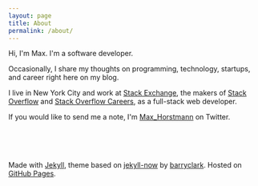 ```yaml
---
layout: page
title: About
permalink: /about/
---
```


Hi, I'm Max. I'm a software developer.

Occasionally, I share my thoughts on programming, technology, startups, and career right here on my blog.

I live in New York City and work at [Stack Exchange](http://www.stackexchange.com), the makers of [Stack Overflow](http://www.stackoverflow.com) and [Stack Overflow Careers](http://careers.stackoverflow.com), as a full-stack web developer.

If you would like to send me a note, I'm [Max_Horstmann](https://twitter.com/Max_Horstmann) on Twitter.


<br><br><br>

Made with [Jekyll](http://jekyllrb.com), theme based on [jekyll-now](https://github.com/barryclark/jekyll-now) by [barryclark](https://github.com/barryclark). Hosted on [GitHub Pages](https://pages.github.com). 

